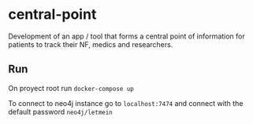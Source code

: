 # central-point

Development of an app / tool that forms a central point of information for patients to track their NF, medics and researchers.

## Run

On proyect root run `docker-compose up`

To connect to neo4j instance go to `localhost:7474` and connect with the default password `neo4j/letmein`
